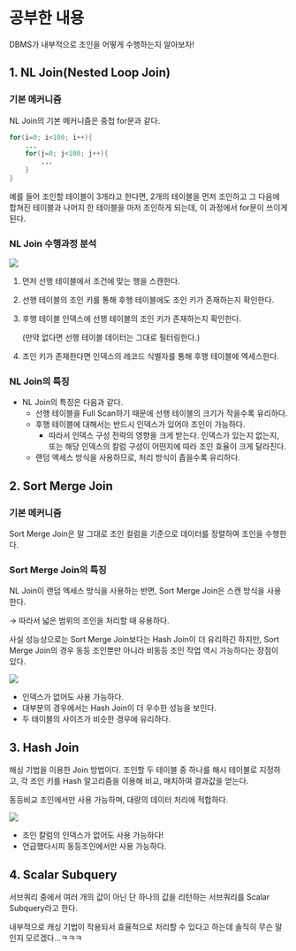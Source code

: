 # 공부한 내용

DBMS가 내부적으로 조인을 어떻게 수행하는지 알아보자!

## 1. NL Join(Nested Loop Join)

### 기본 메커니즘

NL Join의 기본 메커니즘은 중첩 for문과 같다.

```java
for(i=0; i<100; i++){ 
	...
	for(j=0; j<100; j++){ 
		... 
	} 
}
```

예를 들어 조인할 테이블이 3개라고 한다면, 2개의 테이블을 먼저 조인하고 그 다음에 합쳐진 테이블과 나머지 한 테이블을 마저 조인하게 되는데, 이 과정에서 for문이 쓰이게 된다.

### NL Join 수행과정 분석

![](https://velog.velcdn.com/images/eunhye_/post/098b3246-35f0-4e46-9b9c-71094e41f38e/image.png)

1. 먼저 선행 테이블에서 조건에 맞는 행을 스캔한다.
2. 선행 테이블의 조인 키를 통해 후행 테이블에도 조인 키가 존재하는지 확인한다.
3. 후행 테이블 인덱스에 선행 테이블의 조인 키가 존재하는지 확인한다.

   (만약 없다면 선행 테이블 데이터는 그대로 필터링한다.)

4. 조인 키가 존재한다면 인덱스의 레코드 식별자를 통해 후행 테이블에 엑세스한다.

### NL Join의 특징

- NL Join의 특징은 다음과 같다.
    - 선행 테이블을 Full Scan하기 때문에 선행 테이블의 크기가 작을수록 유리하다.
    - 후행 테이블에 대해서는 반드시 인덱스가 있어야 조인이 가능하다.
        - 따라서 인덱스 구성 전략의 영향을 크게 받는다. 인덱스가 있는지 없는지, 또는 해당 인덱스의 칼럼 구성이 어떤지에 따라 조인 효율이 크게 달라진다.
    - 랜덤 엑세스 방식을 사용하므로, 처리 방식이 좁을수록 유리하다.

## 2. Sort Merge Join

### 기본 메커니즘

Sort Merge Join은 말 그대로 조인 컬럼을 기준으로 데이터를 정렬하여 조인을 수행한다.

### Sort Merge Join의 특징

NL Join이 랜덤 엑세스 방식을 사용하는 반면, Sort Merge Join은 스캔 방식을 사용한다.

→ 따라서 넓은 범위의 조인을 처리할 때 유용하다.

사실 성능상으로는 Sort Merge Join보다는 Hash Join이 더 유리하긴 하지만, Sort Merge Join의 경우 동등 조인뿐만 아니라 비동등 조인 작업 역시 가능하다는 장점이 있다.

![](https://velog.velcdn.com/images/eunhye_/post/60b80d9f-e301-4943-9ca8-a8b37a89a93a/image.png)

- 인덱스가 없어도 사용 가능하다.
- 대부분의 경우에서는 Hash Join이 더 우수한 성능을 보인다.
- 두 테이블의 사이즈가 비슷한 경우에 유리하다.

## 3. Hash Join

해싱 기법을 이용한 Join 방법이다. 조인할 두 테이블 중 하나를 해시 테이블로 지정하고, 각 조인 키를 Hash 알고리즘을 이용해 비교, 매치하여 결과값을 얻는다.

동등비교 조인에서만 사용 가능하며, 대량의 데이터 처리에 적합하다.

![](https://velog.velcdn.com/images/eunhye_/post/377d8aa3-819c-4a0c-82c8-cd51723b60d3/image.png)

- 조인 칼럼의 인덱스가 없어도 사용 가능하다!
- 언급했다시피 동등조인에서만 사용 가능하다.

## 4. Scalar Subquery

서브쿼리 중에서 여러 개의 값이 아닌 단 하나의 값을 리턴하는 서브쿼리를 Scalar Subquery라고 한다.

내부적으로 캐싱 기법이 작용되서 효율적으로 처리할 수 있다고 하는데 솔직히 무슨 말인지 모르겠다…ㅋㅋㅋ














